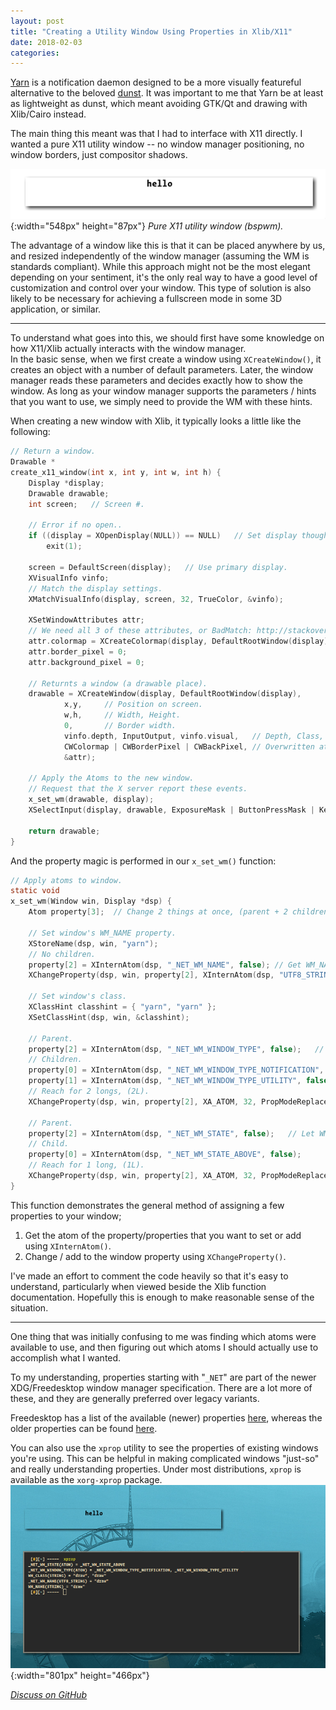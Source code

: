 ```yaml
---
layout: post
title: "Creating a Utility Window Using Properties in Xlib/X11"
date: 2018-02-03
categories:
---
```


[Yarn](https://github.com/Toqozz/yarn) is a notification daemon designed to be a more visually featureful alternative to the beloved [dunst](https://github.com/dunst-project/dunst).  It was important to me that Yarn be at least as lightweight as dunst, which meant avoiding GTK/Qt and drawing with Xlib/Cairo instead.

The main thing this meant was that I had to interface with X11 directly.  I wanted a pure X11 utility window -- no window manager positioning, no window borders, just compositor shadows.

![Pure utility window](/assets/2018_pure_utility_window.png){:width="548px" height="87px"}
*Pure X11 utility window (bspwm).*

The advantage of a window like this is that it can be placed anywhere by us, and resized independently of the window manager (assuming the WM is standards compliant).  While this approach might not be the most elegant depending on your sentiment, it's the only real way to have a good level of customization and control over your window.  This type of solution is also likely to be necessary for achieving a fullscreen mode in some 3D application, or similar.

---

To understand what goes into this, we should first have some knowledge on how X11/Xlib actually interacts with the window manager.  
In the basic sense, when we first create a window using `XCreateWindow()`, it creates an object with a number of default parameters.  Later, the window manager reads these parameters and decides exactly how to show the window.  As long as your window manager supports the parameters / hints that you want to use, we simply need to provide the WM with these hints.

When creating a new window with Xlib, it typically looks a little like the following:
```c
// Return a window.
Drawable *
create_x11_window(int x, int y, int w, int h) {
    Display *display;
    Drawable drawable;
    int screen;   // Screen #.

    // Error if no open..
    if ((display = XOpenDisplay(NULL)) == NULL)   // Set display though.
        exit(1);

    screen = DefaultScreen(display);   // Use primary display.
    XVisualInfo vinfo;
    // Match the display settings.
    XMatchVisualInfo(display, screen, 32, TrueColor, &vinfo);

    XSetWindowAttributes attr;
    // We need all 3 of these attributes, or BadMatch: http://stackoverflow.com/questions/3645632/how-to-create-a-window-with-a-bit-depth-of-32
    attr.colormap = XCreateColormap(display, DefaultRootWindow(display), vinfo.visual, AllocNone);
    attr.border_pixel = 0;
    attr.background_pixel = 0;

    // Returnts a window (a drawable place).
    drawable = XCreateWindow(display, DefaultRootWindow(display),
            x,y,     // Position on screen.
            w,h,     // Width, Height.
            0,       // Border width.
            vinfo.depth, InputOutput, vinfo.visual,   // Depth, Class, Visual type.
            CWColormap | CWBorderPixel | CWBackPixel, // Overwritten attributes.
            &attr);

    // Apply the Atoms to the new window.
    // Request that the X server report these events.
    x_set_wm(drawable, display);
    XSelectInput(display, drawable, ExposureMask | ButtonPressMask | KeyPressMask);

    return drawable;
}
```

And the property magic is performed in our `x_set_wm()` function:
```c
// Apply atoms to window.
static void
x_set_wm(Window win, Display *dsp) {
    Atom property[3];  // Change 2 things at once, (parent + 2 children).

    // Set window's WM_NAME property.
    XStoreName(dsp, win, "yarn");
    // No children.
    property[2] = XInternAtom(dsp, "_NET_WM_NAME", false); // Get WM_NAME atom and store it in _net_wm_title.
    XChangeProperty(dsp, win, property[2], XInternAtom(dsp, "UTF8_STRING", false), 8, PropModeReplace, (unsigned char *) "yarn", 4);

    // Set window's class.
    XClassHint classhint = { "yarn", "yarn" };
    XSetClassHint(dsp, win, &classhint);

    // Parent.
    property[2] = XInternAtom(dsp, "_NET_WM_WINDOW_TYPE", false);   // Let WM know type.
    // Children.
    property[0] = XInternAtom(dsp, "_NET_WM_WINDOW_TYPE_NOTIFICATION", false);
    property[1] = XInternAtom(dsp, "_NET_WM_WINDOW_TYPE_UTILITY", false);
    // Reach for 2 longs, (2L).
    XChangeProperty(dsp, win, property[2], XA_ATOM, 32, PropModeReplace, (unsigned char *) property, 2L);

    // Parent.
    property[2] = XInternAtom(dsp, "_NET_WM_STATE", false);   // Let WM know state.
    // Child.
    property[0] = XInternAtom(dsp, "_NET_WM_STATE_ABOVE", false);
    // Reach for 1 long, (1L).
    XChangeProperty(dsp, win, property[2], XA_ATOM, 32, PropModeReplace, (unsigned char *) property, 1L);
}
```

This function demonstrates the general method of assigning a few properties to your window;
1. Get the atom of the property/properties that you want to set or add using `XInternAtom()`.
2. Change / add to the window property using `XChangeProperty()`.

I've made an effort to comment the code heavily so that it's easy to understand, particularly when viewed beside the Xlib function documentation.  Hopefully this is enough to make reasonable sense of the situation.

---

One thing that was initially confusing to me was finding which atoms were available to use, and then figuring out which atoms I should actually use to accomplish what I wanted.

To my understanding, properties starting with "`_NET`" are part of the newer XDG/Freedesktop window manager specification.  There are a lot more of these, and they are generally preferred over legacy variants.

Freedesktop has a list of the available (newer) properties [here](https://specifications.freedesktop.org/wm-spec/1.3/ar01s05.html), whereas the older properties can be found [here](https://tronche.com/gui/x/xlib/ICC/).

You can also use the `xprop` utility to see the properties of existing windows you're using.  This can be helpful in making complicated windows "just-so" and really understanding properties.  Under most distributions, `xprop` is available as the `xorg-xprop` package.
![Getting window properties with xprop](/assets/2018_xprop.png){:width="801px" height="466px"}


*[Discuss on GitHub](https://github.com/Toqozz/blog-code/issues/2)*
